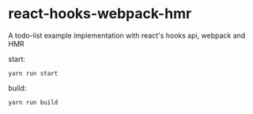 # react-hooks-webpack-hmr
A todo-list example implementation with react's hooks api, webpack and HMR

start:
```
yarn run start
```

build:
```
yarn run build
```
